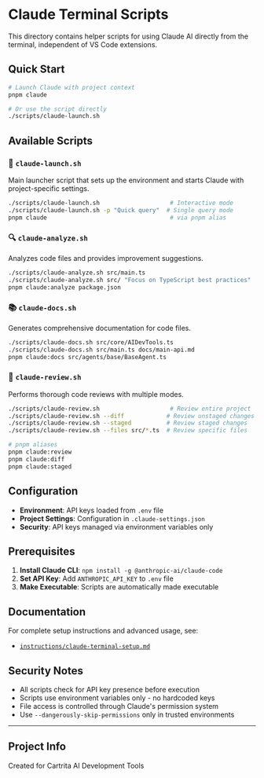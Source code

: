 # Claude Terminal Scripts

This directory contains helper scripts for using Claude AI directly from the terminal, independent of VS Code extensions.

## Quick Start

```bash
# Launch Claude with project context
pnpm claude

# Or use the script directly
./scripts/claude-launch.sh
```

## Available Scripts

### 🚀 `claude-launch.sh`

Main launcher script that sets up the environment and starts Claude with project-specific settings.

```bash
./scripts/claude-launch.sh                    # Interactive mode
./scripts/claude-launch.sh -p "Quick query"  # Single query mode
pnpm claude                                   # via pnpm alias
```

### 🔍 `claude-analyze.sh`

Analyzes code files and provides improvement suggestions.

```bash
./scripts/claude-analyze.sh src/main.ts
./scripts/claude-analyze.sh src/ "Focus on TypeScript best practices"
pnpm claude:analyze package.json
```

### 📚 `claude-docs.sh`

Generates comprehensive documentation for code files.

```bash
./scripts/claude-docs.sh src/core/AIDevTools.ts
./scripts/claude-docs.sh src/main.ts docs/main-api.md
pnpm claude:docs src/agents/base/BaseAgent.ts
```

### 🔎 `claude-review.sh`

Performs thorough code reviews with multiple modes.

```bash
./scripts/claude-review.sh                    # Review entire project
./scripts/claude-review.sh --diff            # Review unstaged changes
./scripts/claude-review.sh --staged          # Review staged changes
./scripts/claude-review.sh --files src/*.ts  # Review specific files

# pnpm aliases
pnpm claude:review
pnpm claude:diff
pnpm claude:staged
```

## Configuration

- **Environment**: API keys loaded from `.env` file
- **Project Settings**: Configuration in `.claude-settings.json`
- **Security**: API keys managed via environment variables only

## Prerequisites

1. **Install Claude CLI**: `npm install -g @anthropic-ai/claude-code`
2. **Set API Key**: Add `ANTHROPIC_API_KEY` to `.env` file
3. **Make Executable**: Scripts are automatically made executable

## Documentation

For complete setup instructions and advanced usage, see:

- [`instructions/claude-terminal-setup.md`](../instructions/claude-terminal-setup.md)

## Security Notes

- All scripts check for API key presence before execution
- Scripts use environment variables only - no hardcoded keys
- File access is controlled through Claude's permission system
- Use `--dangerously-skip-permissions` only in trusted environments

---

## Project Info

Created for Cartrita AI Development Tools
